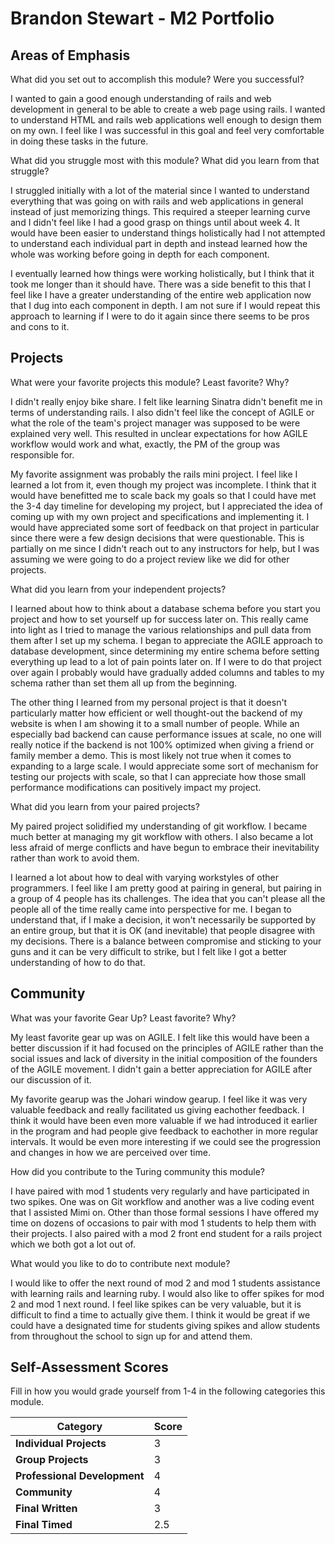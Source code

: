 # Brandon Stewart - M2 Portfolio

## Areas of Emphasis

What did you set out to accomplish this module? Were you successful?

I wanted to gain a good enough understanding of rails and web development in general to be able to create a web page using rails.  I wanted to understand HTML and rails web applications well enough to design them on my own.  I feel like I was successful in this goal and feel very comfortable in doing these tasks in the future.

What did you struggle most with this module? What did you learn from that struggle?

I struggled initially with a lot of the material since I wanted to understand everything that was going on with rails and web applications in general instead of just memorizing things.  This required a steeper learning curve and I didn't feel like I had a good grasp on things until about week 4.  It would have been easier to understand things holistically had I not attempted to understand each individual part in depth and instead learned how the whole was working before going in depth for each component.

 I eventually learned how things were working holistically, but I think that it took me longer than it should have.  There was a side benefit to this that I feel like I have a greater understanding of the entire web application now that I dug into each component in depth.  I am not sure if I would repeat this approach to learning if I were to do it again since there seems to be pros and cons to it.

## Projects

What were your favorite projects this module? Least favorite? Why?

I didn't really enjoy bike share.  I felt like learning Sinatra didn't benefit me in terms of understanding rails.  I also didn't feel like the concept of AGILE or what the role of the team's project manager was supposed to be were explained very well.  This resulted in unclear expectations for how AGILE workflow would work and what, exactly, the PM of the group was responsible for.  

My favorite assignment was probably the rails mini project.  I feel like I learned a lot from it, even though my project was incomplete.  I think that it would have benefitted me to scale back my goals so that I could have met the 3-4 day timeline for developing my project, but I appreciated the idea of coming up with my own project and specifications and implementing it.  I would have appreciated some sort of feedback on that project in particular since there were a few design decisions that were questionable.  This is partially on me since I didn't reach out to any instructors for help, but I was assuming we were going to do a project review like we did for other projects.  

What did you learn from your independent projects?

I learned about how to think about a database schema before you start you project and how to set yourself up for success later on.  This really came into light as I tried to manage the various relationships and pull data from them after I set up my schema.  I began to appreciate the AGILE approach to database development, since determining my entire schema before setting everything up lead to a lot of pain points later on.  If I were to do that project over again I probably would have gradually added columns and tables to my schema rather than set them all up from the beginning.

The other thing I learned from my personal project is that it doesn't particularly matter how efficient or well thought-out the backend of my website is when I am showing it to a small number of people.  While an especially bad backend can cause performance issues at scale, no one will really notice if the backend is not 100% optimized when giving a friend or family member a demo.  This is most likely not true when it comes to expanding to a large scale.  I would appreciate some sort of mechanism for testing our projects with scale, so that I can appreciate how those small performance modifications can positively impact my project.

What did you learn from your paired projects?

My paired project solidified my understanding of git workflow.  I became much better at managing my git workflow with others.  I also became a lot less afraid of merge conflicts and have begun to embrace their inevitability rather than work to avoid them.

I learned a lot about how to deal with varying workstyles of other programmers.  I feel like I am pretty good at pairing in general, but pairing in a group of 4 people has its challenges.  The idea that you can't please all the people all of the time really came into perspective for me.  I began to understand that, if I make a decision, it won't necessarily be supported by an entire group, but that it is OK (and inevitable) that people disagree with my decisions.  There is a balance between compromise and sticking to your guns and it can be very difficult to strike, but I felt like I got a better understanding of how to do that.

## Community

What was your favorite Gear Up? Least favorite? Why?

My least favorite gear up was on AGILE.  I felt like this would have been a better discussion if it had focused on the principles of AGILE rather than the social issues and lack of diversity in the initial composition of the founders of the AGILE movement.  I didn't gain a better appreciation for AGILE after our discussion of it.

My favorite gearup was the Johari window gearup.  I feel like it was very valuable feedback and really facilitated us giving eachother feedback.  I think it would have been even more valuable if we had introduced it earlier in the program and had people give feedback to eachother in more regular intervals.  It would be even more interesting if we could see the progression and changes in how we are perceived over time.

How did you contribute to the Turing community this module?

I have paired with mod 1 students very regularly and have participated in two spikes.  One was on Git workflow and another was a live coding event that I assisted Mimi on.  Other than those formal sessions I have offered my time on dozens of occasions to pair with mod 1 students to help them with their projects.  I also paired with a mod 2 front end student for a rails project which we both got a lot out of.

What would you like to do to contribute next module?

I would like to offer the next round of mod 2 and mod 1 students assistance with learning rails and learning ruby.  I would also like to offer spikes for mod 2 and mod 1 next round.  I feel like spikes can be very valuable, but it is difficult to find a time to actually give them.  I think it would be great if we could have a designated time for students giving spikes and allow students from throughout the school to sign up for and attend them.

## Self-Assessment Scores

Fill in how you would grade yourself from 1-4 in the following categories this module.

| Category                     | Score |
| -----------------------------| ----- |
| **Individual Projects**      |   3   |
| **Group Projects**           |   3   |
| **Professional Development** |   4   |
| **Community**                |   4   |
| **Final Written**            |   3   |
| **Final Timed**              |   2.5 |
